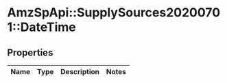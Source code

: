 # AmzSpApi::SupplySources20200701::DateTime

## Properties
Name | Type | Description | Notes
------------ | ------------- | ------------- | -------------

